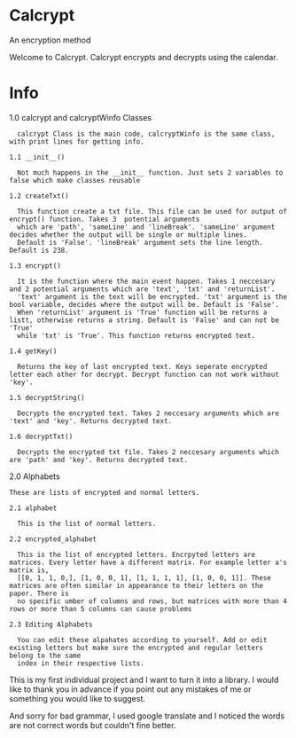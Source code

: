 # Calcrypt
An encryption method

Welcome to Calcrypt. Calcrypt encrypts and decrypts using the calendar.

# Info
  1.0 calcrypt and calcryptWinfo Classes
  
      calcrypt Class is the main code, calcryptWinfo is the same class, with print lines for getting info. 
      
    1.1 __init__()
    
      Not much happens in the __init__ function. Just sets 2 variables to false which make classes reusable
      
    1.2 createTxt()
    
      This function create a txt file. This file can be used for output of encrypt() function. Takes 3  potential arguments 
      which are 'path', 'sameLine' and 'lineBreak'. 'sameLine' argument decides whether the output will be single or multiple lines.
      Default is 'False'. 'lineBreak' argument sets the line length. Default is 238.
      
    1.3 encrypt()
    
      It is the function where the main event happen. Takes 1 neccesary and 2 potential arguments which are 'text', 'txt' and 'returnList'.
      'text' argument is the text will be encrypted. 'txt' argument is the bool variable, decides where the output will be. Default is 'False'.
      When 'returnList' argument is 'True' function will be returns a listt, otherwise returns a string. Default is 'False' and can not be 'True'
      while 'txt' is 'True'. This function returns encrypted text.
      
    1.4 getKey()
    
      Returns the key of last encrypted text. Keys seperate encrypted letter each other for decrypt. Decrypt function can not work without 'key'.
      
    1.5 decryptString()
    
      Decrypts the encrypted text. Takes 2 neccesary arguments which are 'text' and 'key'. Returns decrypted text.
      
    1.6 decryptTxt()
    
      Decrypts the encrypted txt file. Takes 2 neccesary arguments which are 'path' and 'key'. Returns decrypted text.
  
  
  2.0 Alphabets
  
    These are lists of encrypted and normal letters.
    
    2.1 alphabet
    
      This is the list of normal letters. 
      
    2.2 encrypted_alphabet
    
      This is the list of encrypted letters. Encrpyted letters are matrices. Every letter have a different matrix. For example letter a's matrix is,
      [[0, 1, 1, 0,], [1, 0, 0, 1], [1, 1, 1, 1], [1, 0, 0, 1]]. These matrices are often similar in appearance to their letters on the paper. There is 
      no specific umber of columns and rows, but matrices with more than 4 rows or more than 5 columns can cause problems
      
    2.3 Editing Alphabets
    
      You can edit these alpahates according to yourself. Add or edit existing letters but make sure the encrypted and regular letters belong to the same
      index in their respective lists.
      
      
This is my first individual project and I want to turn it into a library. I would like to thank you in advance if you point out any mistakes of me or something
you would like to suggest.

And sorry for bad grammar, I used google translate and I noticed the words are not correct words but couldn't fine better.
